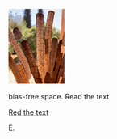 
![](images/offering.gif)


bias-free space.
Read the text

[Red the text](http://enlacezapatista.ezln.org.mx/2021/08/13/apenas-500-anos-despues/)

E.
